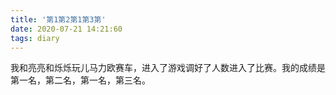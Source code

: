 ```yaml
---
title: '第1第2第1第3第'
date: 2020-07-21 14:21:60
tags: diary
---
```

我和亮亮和烁烁玩儿马力欧赛车，进入了游戏调好了人数进入了比赛。我的成绩是第一名，第二名，第一名，第三名。
